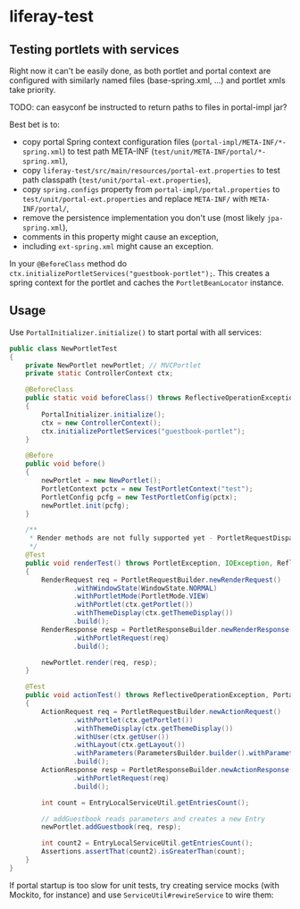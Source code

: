 # liferay-test

## Testing portlets with services

Right now it can't be easily done, as both portlet and portal context are configured with similarly
named files (base-spring.xml, ...) and portlet xmls take priority.

TODO: can easyconf be instructed to return paths to files in portal-impl jar?

Best bet is to:
* copy portal Spring context configuration files (`portal-impl/META-INF/*-spring.xml`) to test path META-INF (`test/unit/META-INF/portal/*-spring.xml`),
* copy `liferay-test/src/main/resources/portal-ext.properties` to test path classpath (`test/unit/portal-ext.properties`),
* copy `spring.configs` property from `portal-impl/portal.properties` to `test/unit/portal-ext.properties` and replace `META-INF/` with `META-INF/portal/`,
* remove the persistence implementation you don't use (most likely `jpa-spring.xml`),
* comments in this property might cause an exception,
* including `ext-spring.xml` might cause an exception.

In your `@BeforeClass` method do `ctx.initializePortletServices("guestbook-portlet");`. This creates a spring context
for the portlet and caches the `PortletBeanLocator` instance.

## Usage

Use `PortalInitializer.initialize()` to start portal with all services:

```java
public class NewPortletTest
{
	private NewPortlet newPortlet; // MVCPortlet
	private static ControllerContext ctx;

	@BeforeClass
	public static void beforeClass() throws ReflectiveOperationException, SystemException
	{
		PortalInitializer.initialize();
		ctx = new ControllerContext();
		ctx.initializePortletServices("guestbook-portlet");
	}

	@Before
	public void before()
	{
		newPortlet = new NewPortlet();
		PortletContext pctx = new TestPortletContext("test");
		PortletConfig pcfg = new TestPortletConfig(pctx);
		newPortlet.init(pcfg);
	}

    /**
     * Render methods are not fully supported yet - PortletRequestDispatcher implementation missing.
     */
	@Test
	public void renderTest() throws PortletException, IOException, ReflectiveOperationException
	{
		RenderRequest req = PortletRequestBuilder.newRenderRequest()
				.withWindowState(WindowState.NORMAL)
				.withPortletMode(PortletMode.VIEW)
				.withPortlet(ctx.getPortlet())
				.withThemeDisplay(ctx.getThemeDisplay())
				.build();
		RenderResponse resp = PortletResponseBuilder.newRenderResponse()
				.withPortletRequest(req)
				.build();

		newPortlet.render(req, resp);
	}

	@Test
	public void actionTest() throws ReflectiveOperationException, PortalException, SystemException, IOException, NamingException, SQLException
	{
		ActionRequest req = PortletRequestBuilder.newActionRequest()
				.withPortlet(ctx.getPortlet())
				.withThemeDisplay(ctx.getThemeDisplay())
				.withUser(ctx.getUser())
				.withLayout(ctx.getLayout())
				.withParameters(ParametersBuilder.builder().withParameter("name", "value").build())
				.build();
		ActionResponse resp = PortletResponseBuilder.newActionResponse()
				.withPortletRequest(req)
				.build();

		int count = EntryLocalServiceUtil.getEntriesCount();

		// addGuestbook reads parameters and creates a new Entry
		newPortlet.addGuestbook(req, resp);

		int count2 = EntryLocalServiceUtil.getEntriesCount();
		Assertions.assertThat(count2).isGreaterThan(count);
	}
}
```

If portal startup is too slow for unit tests, try creating service mocks (with Mockito, for instance)
and use `ServiceUtil#rewireService` to wire them:

```java

```
